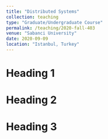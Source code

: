 ```yaml
---
title: "Distributed Systems"
collection: teaching
type: "Graduate/Undergraduate Course"
permalink: /teaching/2020-fall-403
venue: "Sabanci University"
date: 2020-09-09
location: "Istanbul, Turkey"
---
```




Heading 1
======

Heading 2
======

Heading 3
======
